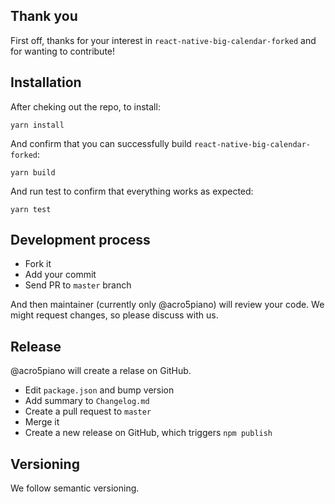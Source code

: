 ## Thank you

First off, thanks for your interest in `react-native-big-calendar-forked` and for wanting to contribute!

## Installation

After cheking out the repo, to install:

```
yarn install
```

And confirm that you can successfully build `react-native-big-calendar-forked`:

```
yarn build
```

And run test to confirm that everything works as expected:

```
yarn test
```

## Development process

- Fork it
- Add your commit
- Send PR to `master` branch

And then maintainer (currently only @acro5piano) will review your code. We might request changes, so please discuss with us.

## Release

@acro5piano will create a relase on GitHub.

- Edit `package.json` and bump version
- Add summary to `Changelog.md`
- Create a pull request to `master`
- Merge it
- Create a new release on GitHub, which triggers `npm publish`

## Versioning

We follow semantic versioning.
